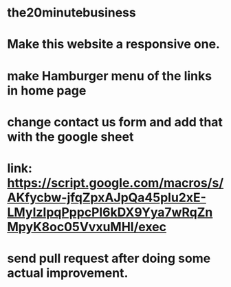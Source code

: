 # the20minutebusiness
# Make this website a responsive one. 
# make Hamburger menu of the links in home page
# change contact us form  and add that with the google sheet 
# link: https://script.google.com/macros/s/AKfycbw-jfqZpxAJpQa45plu2xE-LMyIzIpqPppcPl6kDX9Yya7wRqZnMpyK8oc05VvxuMHl/exec
# send pull request after doing some actual improvement.
